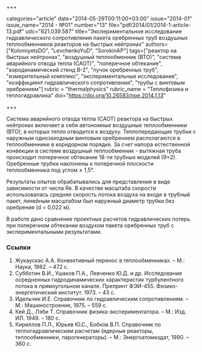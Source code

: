 +++

categories="article"
date="2014-05-29T00:11:00+03:00"
issue="2014-01"
issue_name="2014 - №01"
number="13"
file="pdf/2014/01/2014-1-article-13.pdf"
udc="621.039.587"
title="Экспериментальное исследование гидравлического сопротивления пакета оребренных труб воздушных теплообменников реакторов на быстрых нейтронах"
authors=["KolomiyetsDО", "LevchenkoYuD", "SorokinАP"]
tags=["реактор на быстрых нейтронах", "воздушный теплообменник (ВТО)", "система аварийного отвода тепла (САОТ)", "поперечное обтекание", "аэродинамический стенд В-2", "пучок оребренных труб", "измерительный комплекс", "экспериментальные исследования", "коэффициент гидравлического сопротивления", "трубы с винтовым оребрением"]
rubric = "thermalphysics"
rubric_name = "Теплофизика и теплогидравлика"
doi="https://doi.org/10.26583/npe.2014.1.13"

+++

Система аварийного отвода тепла (САОТ) реактора на быстрых нейтронах включает в себя автономные воздушные теплообменники (ВТО), в которых тепло отводится к воздуху. Теплопередающие трубки с наружным однозаходным винтовым оребрением располагаются в теплообменнике в коридорном порядке. За счет напора естественной конвекции в системе воздушный теплообменник - вытяжная труба происходит поперечное обтекание 18-ти трубных моделей (9×2). Оребренные трубки наклонены к поперечной плоскости теплообменника под углом ± 1,5°.

Результаты опытов обрабатывались для представления в виде зависимости от числа Re. В качестве масштаба скорости использовалась средняя скорость потока воздуха на входе в трубный пакет, линейным масштабом был наружный диаметр трубки без оребрения (d = 0,022 м).

В работе дано сравнение проектных расчетов гидравлических потерь при поперечном обтекании воздухом пакета оребренных труб с экспериментальными результатами.

### Ссылки

1. Жукаускас А.А. Конвективный перенос в теплообменниках. – М.: Наука, 1982. – 472 с.
2. Субботин В.И., Ушаков П.А., Левченко Ю.Д. и др. Исследование осредненных гидродинамических характеристик турбулентного потока в прямоугольном канале. Препринт ФЭИ-455. Физико-энергетический институт. 1973. – 43 с.
3. Идельчик И.Е. Справочник по гидравлическим сопротивлениям. – М.: Машиностроение, 1975. – 559 c.
4. Кей Д., Лэби Т. Справочник физика-экспериментатора. – М.: Изд. ИЛ. 1949. – 180 с.
5. Кириллов П.Л., Юрьев Ю.С., Бобков В.П. Справочник по теплогидравлическим расчетам (ядерные реакторы, теплообменники, парогенераторы). – М.: Энергоатомиздат, 1990. – 360 с.